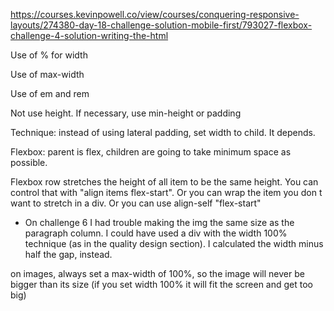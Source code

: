 https://courses.kevinpowell.co/view/courses/conquering-responsive-layouts/274380-day-18-challenge-solution-mobile-first/793027-flexbox-challenge-4-solution-writing-the-html

Use of % for width

Use of max-width

Use of em and rem

Not use height. If necessary, use min-height or padding

Technique: instead of using lateral padding, set width to child.
It depends.

Flexbox: parent is flex, children are going to take minimum space as possible.

Flexbox row stretches the height of all item to be the same height. You can control that with "align items flex-start". Or you can wrap the item you don t want to stretch in a div. Or you can use align-self "flex-start"


- On challenge 6 I had trouble making the img the same size as the paragraph column. I could have used a div with the width 100% technique (as in the quality design section).
I calculated the width minus half the gap, instead.

on images, always set a max-width of 100%, so the image will never be bigger than its size (if you set width 100% it will fit the screen and get too big)
